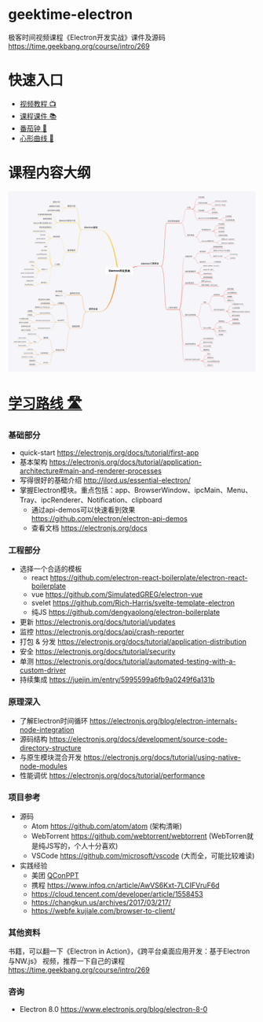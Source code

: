 # geektime-electron
极客时间视频课程《Electron开发实战》课件及源码 <https://time.geekbang.org/course/intro/269>


# 快速入口
* [视频教程 📺](https://time.geekbang.org/course/intro/269)
* [课程课件 📚](https://github.com/dengyaolong/geektime-electron/tree/master/PDF)
* [番茄钟 🍅 ](https://github.com/dengyaolong/geektime-electron/tree/master/Chapter%201/8-pomodoro-homework)
* [心形曲线 💝 ](https://github.com/dengyaolong/geektime-electron/tree/master/Chapter%202/4-robot-heart)

# 课程内容大纲
![image1](/img/summary.png)

# [学习路线 🛣️](https://github.com/dengyaolong/geektime-electron/tree/master/ROADMAP.md)
### 基础部分
* quick-start  https://electronjs.org/docs/tutorial/first-app 
* 基本架构 https://electronjs.org/docs/tutorial/application-architecture#main-and-renderer-processes 
* 写得很好的基础介绍 http://jlord.us/essential-electron/ 
* 掌握Electron模块。重点包括：app、BrowserWindow、ipcMain、Menu、Tray、ipcRenderer、Notification、clipboard
    * 通过api-demos可以快速看到效果 https://github.com/electron/electron-api-demos 
    * 查看文档 https://electronjs.org/docs 

### 工程部分
* 选择一个合适的模板
    * react https://github.com/electron-react-boilerplate/electron-react-boilerplate
    * vue https://github.com/SimulatedGREG/electron-vue
    * svelet https://github.com/Rich-Harris/svelte-template-electron
    * 纯JS https://github.com/dengyaolong/electron-boilerplate
* 更新 https://electronjs.org/docs/tutorial/updates
* 监控 https://electronjs.org/docs/api/crash-reporter
* 打包 & 分发 https://electronjs.org/docs/tutorial/application-distribution
* 安全 https://electronjs.org/docs/tutorial/security
* 单测 https://electronjs.org/docs/tutorial/automated-testing-with-a-custom-driver
* 持续集成 https://juejin.im/entry/5995599a6fb9a0249f6a131b

### 原理深入
* 了解Electron时间循环 https://electronjs.org/blog/electron-internals-node-integration
* 源码结构 https://electronjs.org/docs/development/source-code-directory-structure
* 与原生模块混合开发 https://electronjs.org/docs/tutorial/using-native-node-modules
* 性能调优 https://electronjs.org/docs/tutorial/performance


### 项目参考
* 源码
    * Atom <https://github.com/atom/atom> (架构清晰)
    * WebTorrent <https://github.com/webtorrent/webtorrent> (WebTorren就是纯JS写的，个人十分喜欢)
    * VSCode <https://github.com/microsoft/vscode> (大而全，可能比较难读)
* 实践经验
    * 美团 [QConPPT](https://github.com/QConChina/QConBeijing2019/blob/master/%E5%89%8D%E7%AB%AF%E5%B7%A5%E7%A8%8B%E5%AE%9E%E8%B7%B5/Electron%20%E5%9C%A8%E4%BC%81%E4%B8%9A%20IM%20%E5%89%8D%E7%AB%AF%E5%B7%A5%E7%A8%8B%E5%AE%9E%E8%B7%B5-%E9%82%93%E8%80%80%E9%BE%99.pdf)
    * 携程 <https://www.infoq.cn/article/AwVS6Kxt-7LCIFVruF6d>
   * <https://cloud.tencent.com/developer/article/1558453>
    * <https://changkun.us/archives/2017/03/217/>
    * <https://webfe.kujiale.com/browser-to-client/>

### 其他资料
书籍，可以翻一下《Electron in Action》，《跨平台桌面应用开发：基于Electron与NW.js》
视频，推荐一下自己的课程 https://time.geekbang.org/course/intro/269

### 咨询
* Electron 8.0 <https://www.electronjs.org/blog/electron-8-0>
